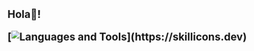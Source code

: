 <h2 align="left">Hola👋!


[![Languages and Tools](https://skillicons.dev/icons?i=java,kotlin,c,php,html,css,net,redis,mongo,mysql,maven,idea,ps,py,)](https://skillicons.dev)
